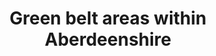 ---
schema: default
title: Green belt areas within Aberdeenshire
organization: Aberdeenshire Council
notes: >-
    
resources:
  - name: Green belt areas within Aberdeenshire KMZ
  - url: >-
      https://online.aberdeenshire.gov.uk/apps/OpenData/kml/aberdeenshire_LDP17_greenbelt.kmz
  - format: KMZ
license: Open Government Licence 3.0 (United Kingdom)
category:


  - Green Belt
  -  planningmaintainer: Aberdeenshire Council
maintainer_email: someone@example.com
---
